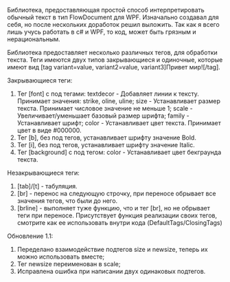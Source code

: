 
Библиотека, предоставляющая простой способ интерпретировать обычный текст в тип FlowDocument для WPF. Изначально создавал для себя, но после нескольких доработок решил выложить. Так как я всего лишь учусь работать в c# и WPF, то код, может быть грязным и нерациональным.

Библиотека предоставляет несколько различных тегов, для обработки текста. Теги имеются двух типов закрывающиеся и одиночные, которые имеют вид [tag variant=value, variant2=value, variant3]Привет мир![/tag].

Закрывающиеся теги:

1. Тег [font] c под тегами: 
 textdecor - Добавляет линии к тексту. Принимает значения: strike, oline, uline; 
 size - Устанавливает размер текста. Принимает числовое значение не меньше 1; 
 scale - Увеличивает/уменьшает базовый размер шрифта; 
 family - Устанавливает шрифт; 
 color - Устанавливает цвет текста. Принимает цвет в виде #000000.
2. Тег [b], без под тегов, устанавливает шрифту значение Bold.
3. Тег [i], без под тегов, устанавливает шрифту значение Italic.
4. Тег [background] с под тегом: color - Устанавливает цвет бекграунда текста.

Незакрывающиеся теги:

1. [tab]/[t] - табуляция.
2. [br] - перенос на следующую строчку, при переносе обрывает все значения тегов, что были до него.
3. [brline] - выполняет туже функцию, что и тег [br], но не обрывает теги при переносе.
Присутствует функция реализации своих тегов, смотрите как ее использовать внутри кода (DefaultTags/ClosingTags)

Обновление 1.1:

1. Переделано взаимодействие подтегов size и newsize, теперь их можно использовать вместе;
2. Тег newsize переименован в scale;
3. Исправлена ошибка при написании двух одинаковых подтегов.
